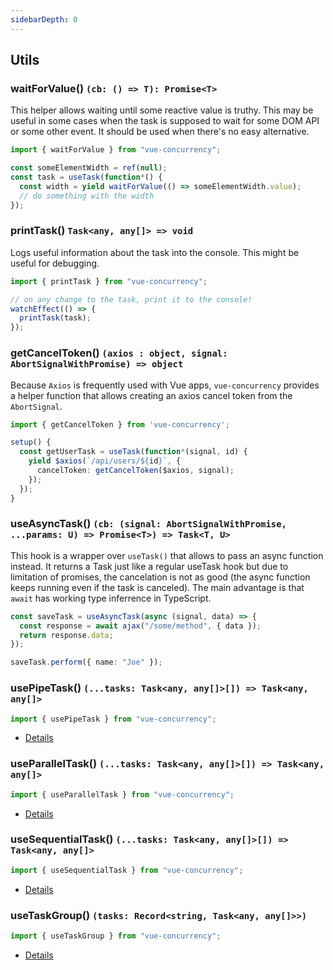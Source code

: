 ```yaml
---
sidebarDepth: 0
---
```


## Utils

### waitForValue() `(cb: () => T): Promise<T>`

This helper allows waiting until some reactive value is truthy. This may be useful in some cases when the task is supposed to wait for some DOM API or some other event. It should be used when there's no easy alternative.

```ts
import { waitForValue } from "vue-concurrency";

const someElementWidth = ref(null);
const task = useTask(function*() {
  const width = yield waitForValue(() => someElementWidth.value);
  // do something with the width
});
```

### printTask() `Task<any, any[]> => void`

Logs useful information about the task into the console. This might be useful for debugging.

```ts
import { printTask } from "vue-concurrency";

// on any change to the task, print it to the console!
watchEffect(() => {
  printTask(task);
});
```

### getCancelToken() `(axios : object, signal: AbortSignalWithPromise) => object`

Because `Axios` is frequently used with Vue apps, `vue-concurrency` provides a helper function that allows creating an axios cancel token from the `AbortSignal`.

```ts
import { getCancelToken } from 'vue-concurrency';

setup() {
  const getUserTask = useTask(function*(signal, id) {
    yield $axios(`/api/users/${id}`, {
      cancelToken: getCancelToken($axios, signal);
    });
  });
}
```

### useAsyncTask() `(cb: (signal: AbortSignalWithPromise, ...params: U) => Promise<T>) => Task<T, U>`

This hook is a wrapper over `useTask()` that allows to pass an async function instead. It returns a Task just like a regular useTask hook but due to limitation of promises, the cancelation is not as good (the async function keeps running even if the task is canceled). The main advantage is that `await` has working type inferrence in TypeScript.

```ts
const saveTask = useAsyncTask(async (signal, data) => {
  const response = await ajax("/some/method", { data });
  return response.data;
});

saveTask.perform({ name: "Joe" });
```

### usePipeTask() `(...tasks: Task<any, any[]>[]) => Task<any, any[]>`

```ts
import { usePipeTask } from "vue-concurrency";
```

- [Details](/composing-tasks/#pipe-task)

### useParallelTask() `(...tasks: Task<any, any[]>[]) => Task<any, any[]>`

```ts
import { useParallelTask } from "vue-concurrency";
```

- [Details](/composing-tasks/#parallel-task)

### useSequentialTask() `(...tasks: Task<any, any[]>[]) => Task<any, any[]>`

```ts
import { useSequentialTask } from "vue-concurrency";
```

- [Details](/composing-tasks/#sequential-task)

### useTaskGroup() `(tasks: Record<string, Task<any, any[]>>)`

```ts
import { useTaskGroup } from "vue-concurrency";
```

- [Details](/composing-tasks/#task-group)
